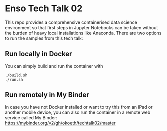 # Enso Tech Talk 02

This repo provides a comprehensive containerised data science environment so that first steps in 
Jupyter Notebooks can be taken without the burden of heavy local installations like Anaconda.
There are two options to run the samples from this tech talk:

## Run locally in Docker
You can simply build and run the container with
```
./build.sh
./run.sh
```

## Run remotely in My Binder
In case you have not Docker installed or want to try this from an iPad or another mobile device, 
you can also run the container in a remote web service called My Binder:
https://mybinder.org/v2/gh/okoeth/techtalk02/master


